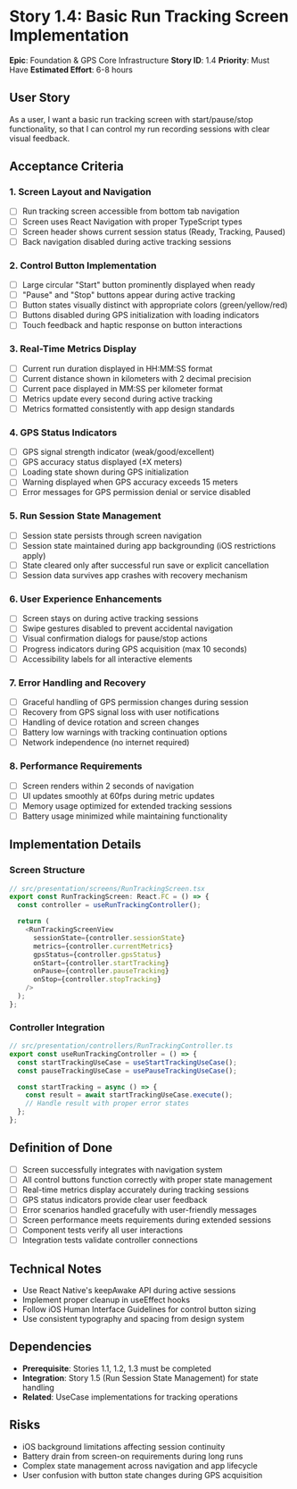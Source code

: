 # Story 1.4: Basic Run Tracking Screen Implementation

**Epic**: Foundation & GPS Core Infrastructure
**Story ID**: 1.4
**Priority**: Must Have
**Estimated Effort**: 6-8 hours

## User Story

As a user,
I want a basic run tracking screen with start/pause/stop functionality,
so that I can control my run recording sessions with clear visual feedback.

## Acceptance Criteria

### 1. Screen Layout and Navigation
- [ ] Run tracking screen accessible from bottom tab navigation
- [ ] Screen uses React Navigation with proper TypeScript types
- [ ] Screen header shows current session status (Ready, Tracking, Paused)
- [ ] Back navigation disabled during active tracking sessions

### 2. Control Button Implementation
- [ ] Large circular "Start" button prominently displayed when ready
- [ ] "Pause" and "Stop" buttons appear during active tracking
- [ ] Button states visually distinct with appropriate colors (green/yellow/red)
- [ ] Buttons disabled during GPS initialization with loading indicators
- [ ] Touch feedback and haptic response on button interactions

### 3. Real-Time Metrics Display
- [ ] Current run duration displayed in HH:MM:SS format
- [ ] Current distance shown in kilometers with 2 decimal precision
- [ ] Current pace displayed in MM:SS per kilometer format
- [ ] Metrics update every second during active tracking
- [ ] Metrics formatted consistently with app design standards

### 4. GPS Status Indicators
- [ ] GPS signal strength indicator (weak/good/excellent)
- [ ] GPS accuracy status displayed (±X meters)
- [ ] Loading state shown during GPS initialization
- [ ] Warning displayed when GPS accuracy exceeds 15 meters
- [ ] Error messages for GPS permission denial or service disabled

### 5. Run Session State Management
- [ ] Session state persists through screen navigation
- [ ] Session state maintained during app backgrounding (iOS restrictions apply)
- [ ] State cleared only after successful run save or explicit cancellation
- [ ] Session data survives app crashes with recovery mechanism

### 6. User Experience Enhancements
- [ ] Screen stays on during active tracking sessions
- [ ] Swipe gestures disabled to prevent accidental navigation
- [ ] Visual confirmation dialogs for pause/stop actions
- [ ] Progress indicators during GPS acquisition (max 10 seconds)
- [ ] Accessibility labels for all interactive elements

### 7. Error Handling and Recovery
- [ ] Graceful handling of GPS permission changes during session
- [ ] Recovery from GPS signal loss with user notifications
- [ ] Handling of device rotation and screen changes
- [ ] Battery low warnings with tracking continuation options
- [ ] Network independence (no internet required)

### 8. Performance Requirements
- [ ] Screen renders within 2 seconds of navigation
- [ ] UI updates smoothly at 60fps during metric updates
- [ ] Memory usage optimized for extended tracking sessions
- [ ] Battery usage minimized while maintaining functionality

## Implementation Details

### Screen Structure
```typescript
// src/presentation/screens/RunTrackingScreen.tsx
export const RunTrackingScreen: React.FC = () => {
  const controller = useRunTrackingController();

  return (
    <RunTrackingScreenView
      sessionState={controller.sessionState}
      metrics={controller.currentMetrics}
      gpsStatus={controller.gpsStatus}
      onStart={controller.startTracking}
      onPause={controller.pauseTracking}
      onStop={controller.stopTracking}
    />
  );
};
```

### Controller Integration
```typescript
// src/presentation/controllers/RunTrackingController.ts
export const useRunTrackingController = () => {
  const startTrackingUseCase = useStartTrackingUseCase();
  const pauseTrackingUseCase = usePauseTrackingUseCase();

  const startTracking = async () => {
    const result = await startTrackingUseCase.execute();
    // Handle result with proper error states
  };
};
```

## Definition of Done

- [ ] Screen successfully integrates with navigation system
- [ ] All control buttons function correctly with proper state management
- [ ] Real-time metrics display accurately during tracking sessions
- [ ] GPS status indicators provide clear user feedback
- [ ] Error scenarios handled gracefully with user-friendly messages
- [ ] Screen performance meets requirements during extended sessions
- [ ] Component tests verify all user interactions
- [ ] Integration tests validate controller connections

## Technical Notes

- Use React Native's keepAwake API during active sessions
- Implement proper cleanup in useEffect hooks
- Follow iOS Human Interface Guidelines for control button sizing
- Use consistent typography and spacing from design system

## Dependencies

- **Prerequisite**: Stories 1.1, 1.2, 1.3 must be completed
- **Integration**: Story 1.5 (Run Session State Management) for state handling
- **Related**: UseCase implementations for tracking operations

## Risks

- iOS background limitations affecting session continuity
- Battery drain from screen-on requirements during long runs
- Complex state management across navigation and app lifecycle
- User confusion with button state changes during GPS acquisition